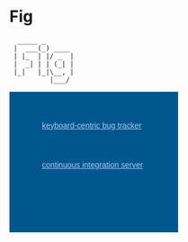 Fig
===

```
  _____ _       
 |  ___(_) ____ 
 | |_  | |/ _  |
 |  _| | | (_| |
 |_|   |_|\__, |
          |___/
```


<div style="background: #00578e url('http://www.jetbrains.com/img/banners/Codebetter300x250.png') no-repeat 0 50%; margin:0;padding:0;text-decoration:none;text-indent:0;letter-spacing:-0.001em; width:300px; height:250px"> 
<a href="http://www.jetbrains.com/youtrack" title="YouTrack by JetBrains" style="margin: 52px 0 0 58px;padding: 0; float:left;font-size: 14px; background-image:none;border:0;color: #acc4f9; font-family: trebuchet ms,arial,sans-serif;font-weight: normal;text-align:left;">keyboard-centric bug tracker</a> 
<a href="http://www.jetbrains.com/teamcity" title="TeamCity by JetBrains" style="margin:0 0 0 58px;padding:122px 0 0 0;font-size:14px; background-image:none;border:0;display:block; color: #acc4f9; font-family: trebuchet ms,arial,sans-serif;font-weight: normal;text-align:left;">continuous integration server</a> </div>
